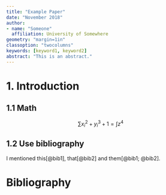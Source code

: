 ```yaml
---
title: "Example Paper"
date: "November 2018"
author: 
- name: "Someone"
  affiliation: University of Somewhere
geometry: "margin=1in"
classoption: "twocolumns"
keywords: [keyword1, keyword2]
abstract: "This is an abstract."
---
```


# 1. Introduction

## 1.1 Math

$$
    \sum{x_i^2 + y_i^3 + 1} = \int{z^4}
$$

## 1.2 Use bibliography

I mentioned this[@bib1], that[@bib2] and them[@bib1; @bib2].

# Bibliography
